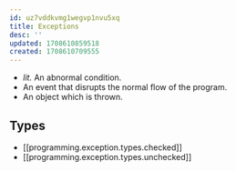 ```yaml
---
id: uz7vddkvmg1wegvp1nvu5xq
title: Exceptions
desc: ''
updated: 1708610859518
created: 1708610709555
---
```


- *lit.* An abnormal condition.
- An event that disrupts the normal flow of the program.
- An object which is thrown.

## Types

- [[programming.exception.types.checked]]
- [[programming.exception.types.unchecked]]
